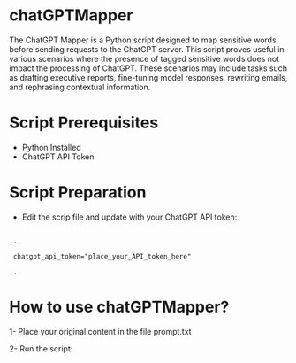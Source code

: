# chatGPTMapper

The ChatGPT Mapper is a Python script designed to map sensitive words before sending requests to the ChatGPT server. This script proves useful in various scenarios where the presence of tagged sensitive words does not impact the processing of ChatGPT. These scenarios may include tasks such as drafting executive reports, fine-tuning model responses, rewriting emails, and rephrasing contextual information.

# Script Prerequisites

- Python Installed
- ChatGPT API Token

# Script Preparation
- Edit the scrip file and update with your ChatGPT API token:

```

...

 chatgpt_api_token="place_your_API_token_here"
 
... 

```


# How to use chatGPTMapper?

1- Place your original content in the file prompt.txt

2- Run the script: 

